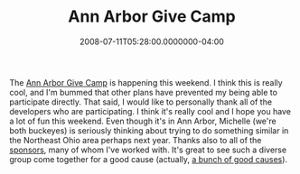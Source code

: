 ﻿---
title: Ann Arbor Give Camp
date: "2008-07-11T05:28:00.0000000-04:00"
description: The Ann Arbor Give Camp is happening this weekend. I think this is
featuredImage: img/ann-arbor-give-camp-featured.png
---

The [Ann Arbor Give Camp](http://www.annarborgivecamp.org/) is happening this weekend. I think this is really cool, and I'm bummed that other plans have prevented my being able to participate directly. That said, I would like to personally thank all of the developers who are participating. I think it's really cool and I hope you have a lot of fun this weekend. Even though it's in Ann Arbor, Michelle (we're both buckeyes) is seriously thinking about trying to do something similar in the Northeast Ohio area perhaps next year. Thanks also to all of the [sponsors](http://www.annarborgivecamp.org/Sponsors.aspx), many of whom I've worked with. It's great to see such a diverse group come together for a good cause (actually, [a bunch of good causes](http://www.annarborgivecamp.org/Charities.aspx)).

